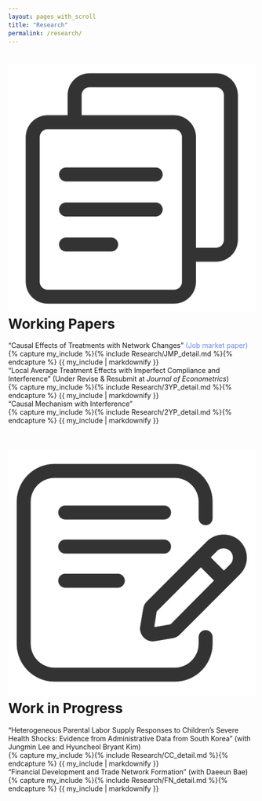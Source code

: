 ```yaml
---
layout: pages_with_scroll
title: "Research"
permalink: /research/
---
```

<!--
<div style="margin-top: 50px;">
</div>
-->

<img src="/assets/images/wp.png" alt="Icon"  class="item_icon">Working Papers
======
<div class="item_container">
    <div class="item_title active"> 
        <span class="arrow"></span>
        <span class="text">
            “Causal Effects of Treatments with Network Changes” <span style="color:#68f;">(Job market paper)</span>
        </span>        
    </div>
    <div class="item_content expanded">
        {% capture my_include %}{% include Research/JMP_detail.md %}{% endcapture %}
            {{ my_include | markdownify }}
    </div>
</div>
<div class="item_container">
    <div class="item_title"> 
        <span class="arrow"></span>
        <span class="text">
            “Local Average Treatment Effects with Imperfect Compliance and Interference” (Under Revise & Resubmit at <i>Journal of Econometrics</i>)
        </span>        
    </div>
    <div class="item_content">
        {% capture my_include %}{% include Research/3YP_detail.md %}{% endcapture %}
            {{ my_include | markdownify }}
    </div>
</div>
<div class="item_container">
    <div class="item_title"> 
        <span class="arrow"></span>
        <span class="text">
            “Causal Mechanism with Interference”
        </span>        
    </div>
    <div class="item_content">
        {% capture my_include %}{% include Research/2YP_detail.md %}{% endcapture %}
            {{ my_include | markdownify }}
    </div>
</div>


<!--
  * Estimation Package: [Stata, Matlab, Python, Julia, R]
  * Simulation: [[Matlab]](https://github.com/SiwonRyu/3YP_Simulation)
  * Empirical Application: [Stata]
-->

<div style="margin-top: 50px;"></div>

<img src="/assets/images/wip.png" alt="Icon"  class="item_icon">Work in Progress
======
<div class="item_container">
    <div class="item_title"> 
        <span class="arrow"></span>     
        <span class="text">
            “Heterogeneous Parental Labor Supply Responses to Children’s Severe Health Shocks: Evidence from Administrative Data from South Korea” (with Jungmin Lee and Hyuncheol Bryant Kim)
        </span>        
    </div>
    <div class="item_content">
        {% capture my_include %}{% include Research/CC_detail.md %}{% endcapture %}
        {{ my_include | markdownify }}
    </div>
</div>


<div class="item_container">
    <div class="item_title"> 
        <span class="arrow"></span>     
        <span class="text">
            “Financial Development and Trade Network Formation” (with Daeeun Bae)
        </span>        
    </div>
    <div class="item_content">
        {% capture my_include %}{% include Research/FN_detail.md %}{% endcapture %}
        {{ my_include | markdownify }}
    </div>
</div>